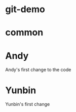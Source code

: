 # git-demo

# common 








# Andy 


Andy's first change to the code










# Yunbin 

Yunbin's first change
